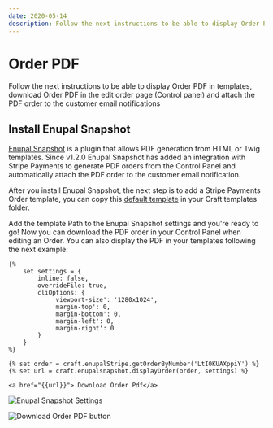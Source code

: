 ```yaml
---
date: 2020-05-14
description: Follow the next instructions to be able to display Order PDF in templates, download Order PDF in the edit order page (Control panel) and attach the PDF order to the customer email notifications
---
```


# Order PDF

Follow the next instructions to be able to display Order PDF in templates, download Order PDF in the edit order page (Control panel) and attach the PDF order to the customer email notifications

## Install Enupal Snapshot

[Enupal Snapshot](https://plugins.craftcms.com/enupal-snapshot) is a plugin that allows PDF generation from HTML or Twig templates. Since v1.2.0 Enupal Snapshot has added an integration with Stripe Payments to generate PDF orders from the Control Panel and automatically attach the PDF order to the customer email notification.

After you install Enupal Snapshot, the next step is to add a Stripe Payments Order template, you can copy this [default template](https://github.com/enupal/snapshot/tree/master/templates/stripepayments) in your Craft templates folder.

Add the template Path to the Enupal Snapshot settings and you're ready to go! Now you can download the PDF order in your Control Panel when editing an Order. You can also display the PDF in your templates following the next example:

```twig
{%
    set settings = {
        inline: false,
        overrideFile: true,
        cliOptions: {
            'viewport-size': '1280x1024',
            'margin-top': 0,
            'margin-bottom': 0,
            'margin-left': 0,
            'margin-right': 0
        }
    }
%}

{% set order = craft.enupalStripe.getOrderByNumber('LtI0KUAXppiY') %}
{% set url = craft.enupalsnapshot.displayOrder(order, settings) %}

<a href="{{url}}"> Download Order Pdf</a>
```

![Enupal Snapshot Settings](https://enupal.com/assets/docs/enupal-snapshot-100.png)

![Download Order PDF button](https://enupal.com/assets/docs/enupal-stripe-100.png)
